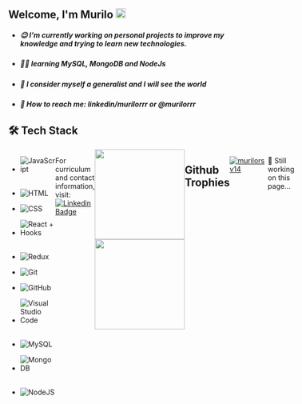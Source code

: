 ## Welcome, I'm Murilo <img src="https://github.githubassets.com/images/icons/emoji/unicode/1f44b.png" width='20' height="20">

- ##### :wink: I'm currently working on personal projects to improve my knowledge and trying to learn new technologies.
- ##### 👨‍💻 learning MySQL, MongoDB and NodeJs
- #####  <li>:seedling: I consider myself a generalist and I will see the world </li>
- #####  <li> 📮 How to reach me: linkedin/murilorrr or @murilorrr </li>
<!-- - ##### [Mage](https://twitter.com/magelibORG) [Dev](https://github.com/isabellaherman/MageLib) [🧙](https://www.twitch.tv/isabellaherman) -->
	
<h2  style="font-weight: bold">🛠️ Tech Stack</h2>

  
	
<div  style="display: flex; justify-content: space-between">

  

<div>

  

-  ![JavaScript](https://img.shields.io/badge/JavaScript-F7DF1E?style=for-the-badge&logo=javascript&logoColor=black)&nbsp;

-  ![HTML](https://img.shields.io/badge/HTML5-E34F26?style=for-the-badge&logo=html5&logoColor=white)&nbsp;
	
-  ![CSS](https://img.shields.io/badge/CSS3-1572B6?style=for-the-badge&logo=css3&logoColor=white)&nbsp;

-  ![React + Hooks](https://camo.githubusercontent.com/4d157984d8f380b75f34b43d817cfea2449fa369b68190c95c0469368099123c/68747470733a2f2f696d672e736869656c64732e696f2f62616467652f2d52454143542b484f4f4b532d3631444146423f7374796c653d666f722d7468652d6261646765266c6f676f3d7265616374266c6f676f436f6c6f723d626c61636b266c6f676f57696474683d3230)&nbsp;
	
-  ![Redux](https://camo.githubusercontent.com/21f7fb67d2c607027a07ac7a39f8cd713e150adafe9714862864d559ccb66b72/68747470733a2f2f696d672e736869656c64732e696f2f62616467652f2d52454455582d3736344142433f7374796c653d666f722d7468652d6261646765266c6f676f3d7265647578266c6f676f436f6c6f723d7768697465266c6f676f57696474683d3230)	


-  ![Git](https://img.shields.io/badge/Git-F05032?style=for-the-badge&logo=git&logoColor=white)&nbsp;

-  ![GitHub](https://img.shields.io/badge/GitHub-100000?style=for-the-badge&logo=github&logoColor=white)&nbsp;

-  ![Visual Studio Code](https://img.shields.io/badge/Visual_Studio_Code-0078D4?style=for-the-badge&logo=visual%20studio%20code&logoColor=white)&nbsp;

-  ![MySQL](https://img.shields.io/badge/MySQL-00000F?style=for-the-badge&logo=mysql&logoColor=white)&nbsp;

-  ![MongoDB](https://img.shields.io/badge/MongoDB-4EA94B?style=for-the-badge&logo=mongodb&logoColor=white)&nbsp;
	
- ![NodeJS](https://img.shields.io/badge/Node.js-339933?style=for-the-badge&logo=nodedotjs&logoColor=white)&nbsp;

  

</div>

For curriculum and contact information, visit: [![Linkedin Badge](https://img.shields.io/badge/-murilorsv14-blue?style=flat-square&logo=Linkedin&logoColor=white&link=https://www.linkedin.com/in/murilorrr/)](https://www.linkedin.com/in/murilorrr/)


<div >
  <img height="180em" src="https://github-readme-stats.vercel.app/api?username=murilorsv14&show_icons=true&theme=dracula&include_all_commits=true&count_private=true&icon_color=2FC18C&title_color=2FC18C&bg_color=1A1D21"/>
  <img height="180em" src="https://github-readme-stats.vercel.app/api/top-langs/?username=murilorsv14&layout=compact&langs_count=7&theme=dracula&title_color=2FC18C&bg_color=1A1D21"/>
</div>	
 <br>


 <p></p> 
 
## **Github Trophies**
 
 <p align="left"> <a href="https://github.com/ryo-ma/github-profile-trophy"><img src="https://github-profile-trophy.vercel.app/?username=murilorsv14&theme=onedark" alt="murilorsv14" /></a> </p>


:construction: 
Still working on this page...
